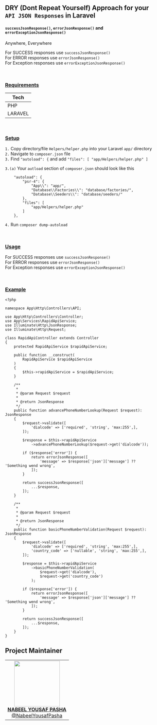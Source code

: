 ## DRY (Dont Repeat Yourself) Approach for your `API JSON Responses` in Laravel

#### `successJsonResponse()`, `errorJsonResponse()` and `errorExceptionJsonResponse()` 

<p>
Anywhere, Everywhere <br>

For SUCCESS responses use       `successJsonResponse()` <br>
For ERROR responses use         `errorJsonResponse()` <br>
For Exception responses use     `errorExceptionJsonResponse()` <br>
</p>

<br>

### <u> Requirements </u>
| Tech    |
| ------- |
| PHP     |
| LARAVEL |

<br>

### <u>Setup</u>

`1.` Copy directory/file `Helpers/helper.php` into your Laravel `app/` directory <br>
`2.` Navigate to `composer.json` file <br>
`3.` Find `"autoload": {` and add 
    `
        "files": [
            "app/Helpers/helper.php"
        ]
    ` 

`3.(a)` Your `autload` section of `composer.json` should look like this

```
    "autoload": {
        "psr-4": {
            "App\\": "app/",
            "Database\\Factories\\": "database/factories/",
            "Database\\Seeders\\": "database/seeders/"
        },
        "files": [
            "app/Helpers/helper.php"
        ]
    },
```

`4.` Run `composer dump-autoload` <br>

<br>

### <u>Usage</u>

For SUCCESS responses use       `successJsonResponse()` <br>
For ERROR responses use         `errorJsonResponse()` <br>
For Exception responses use     `errorExceptionJsonResponse()` <br>

<br>

### <u>Example</u>

```
<?php

namespace App\Http\Controllers\API;

use App\Http\Controllers\Controller;
use App\Services\RapidApiService;
use Illuminate\Http\JsonResponse;
use Illuminate\Http\Request;

class RapidApiController extends Controller
{
    protected RapidApiService $rapidApiService;

    public function __construct(
        RapidApiService $rapidApiService
    )
    {
        $this->rapidApiService = $rapidApiService;
    }

    /**
     *
     * @param Request $request
     * 
     * @return JsonResponse
     */
    public function advancePhoneNumberLookup(Request $request): JsonResponse
    {
        $request->validate([
            'dialcode' => ['required', 'string', 'max:255',],
        ]);

        $response = $this->rapidApiService
            ->advancePhoneNumberLookup($request->get('dialcode'));

        if ($response['error']) {
            return errorJsonResponse([
                'message' => $response['json']['message'] ?? 'Something wend wrong',
            ]);
        }

        return successJsonResponse([
            ...$response,
        ]);
    }

    /**
     *
     * @param Request $request
     * 
     * @return JsonResponse
     */
    public function basicPhoneNumberValidation(Request $request): JsonResponse
    {
        $request->validate([
            'dialcode' => ['required', 'string', 'max:255',],
            'country_code' => ['nullable', 'string', 'max:255',],
        ]);

        $response = $this->rapidApiService
            ->basicPhoneNumberValidation(
                $request->get('dialcode'),
                $request->get('country_code')
            );

        if ($response['error']) {
            return errorJsonResponse([
                'message' => $response['json']['message'] ?? 'Something wend wrong',
            ]);
        }

        return successJsonResponse([
            ...$response,
        ]);
    }
}
```

## Project Maintainer

<table>
  <tbody>
    <tr>
        <td align="center">
            <a href="https://github.com/NabeelYousafPasha">
                <img width="150" height="150" src="https://avatars.githubusercontent.com/u/46818315?v=4">
                <br>
                <strong>NABEEL YOUSAF PASHA</strong>
                <br>
                @NabeelYousafPasha
            </a>
        </td>
     </tr>
  </tbody>
</table>

<br>
